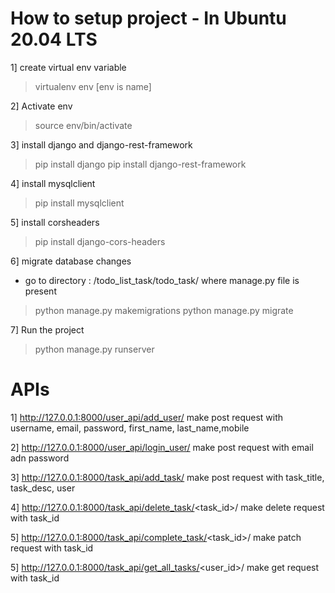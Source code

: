 # How to setup project - In Ubuntu 20.04 LTS

1] create virtual env variable
> virtualenv env  [env is name]

2] Activate env
> source env/bin/activate

3] install django and django-rest-framework
> pip install django
> pip install django-rest-framework

4] install mysqlclient 
> pip install mysqlclient

5] install corsheaders
> pip install django-cors-headers

6] migrate database changes
 - go to directory : /todo_list_task/todo_task/ where manage.py file is present
 
 > python manage.py makemigrations
 > python manage.py migrate

7] Run the project
 > python manage.py runserver
 

# APIs
1] http://127.0.0.1:8000/user_api/add_user/
make post request with username, email, password, first_name, last_name,mobile

2] http://127.0.0.1:8000/user_api/login_user/
make post request with email adn password

3] http://127.0.0.1:8000/task_api/add_task/
make post request with task_title, task_desc, user

4] http://127.0.0.1:8000/task_api/delete_task/<task_id>/
make delete request with task_id

5] http://127.0.0.1:8000/task_api/complete_task/<task_id>/
make patch request with task_id

5] http://127.0.0.1:8000/task_api/get_all_tasks/<user_id>/
make get request with task_id

